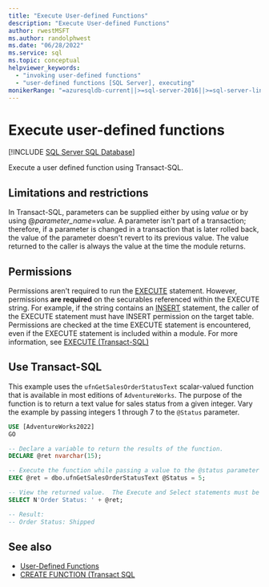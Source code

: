 ```yaml
---
title: "Execute User-defined Functions"
description: "Execute User-defined Functions"
author: rwestMSFT
ms.author: randolphwest
ms.date: "06/28/2022"
ms.service: sql
ms.topic: conceptual
helpviewer_keywords:
  - "invoking user-defined functions"
  - "user-defined functions [SQL Server], executing"
monikerRange: "=azuresqldb-current||>=sql-server-2016||>=sql-server-linux-2017||=azuresqldb-mi-current"
---
```

# Execute user-defined functions

[!INCLUDE [SQL Server SQL Database](../../includes/applies-to-version/sql-asdb.md)]

Execute a user defined function using Transact-SQL.

## <a id="Restrictions"></a> Limitations and restrictions

In Transact-SQL, parameters can be supplied either by using *value* or by using @*parameter_name*=*value.* A parameter isn't part of a transaction; therefore, if a parameter is changed in a transaction that is later rolled back, the value of the parameter doesn't revert to its previous value. The value returned to the caller is always the value at the time the module returns.

## Permissions

Permissions aren't required to run the [EXECUTE](../../t-sql/language-elements/execute-transact-sql.md) statement. However, permissions **are required** on the securables referenced within the EXECUTE string. For example, if the string contains an [INSERT](../../t-sql/statements/insert-transact-sql.md) statement, the caller of the EXECUTE statement must have INSERT permission on the target table. Permissions are checked at the time EXECUTE statement is encountered, even if the EXECUTE statement is included within a module. For more information, see [EXECUTE &#40;Transact-SQL&#41;](../../t-sql/language-elements/execute-transact-sql.md)

## <a id="TsqlProcedure"></a> Use Transact-SQL

This example uses the `ufnGetSalesOrderStatusText` scalar-valued function that is available in most editions of `AdventureWorks`.  The purpose of the function is to return a text value for sales status from a given integer.  Vary the example by passing integers 1 through 7 to the `@Status` parameter.

```sql
USE [AdventureWorks2022]
GO

-- Declare a variable to return the results of the function.
DECLARE @ret nvarchar(15);

-- Execute the function while passing a value to the @status parameter
EXEC @ret = dbo.ufnGetSalesOrderStatusText @Status = 5;

-- View the returned value.  The Execute and Select statements must be executed at the same time.
SELECT N'Order Status: ' + @ret;

-- Result:
-- Order Status: Shipped
```

## See also

- [User-Defined Functions](user-defined-functions.md)
- [CREATE FUNCTION (Transact SQL](../../t-sql/statements/create-function-transact-sql.md)
